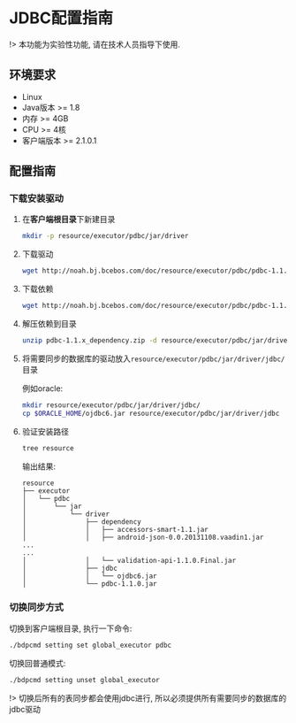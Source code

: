 # JDBC配置指南

!> 本功能为实验性功能, 请在技术人员指导下使用.

## 环境要求

* Linux
* Java版本 >= 1.8
* 内存 >= 4GB
* CPU >= 4核
* 客户端版本 >= 2.1.0.1

## 配置指南

### 下载安装驱动

1. 在**客户端根目录**下新建目录

    ```bash
    mkdir -p resource/executor/pdbc/jar/driver
    ```

2. 下载驱动

    ```bash
    wget http://noah.bj.bcebos.com/doc/resource/executor/pdbc/pdbc-1.1.0.jar -O resource/executor/pdbc/jar/driver/pdbc-1.1.0.jar
    ```

3. 下载依赖

    ```bash
    wget http://noah.bj.bcebos.com/doc/resource/executor/pdbc/pdbc-1.1.x_dependency.zip
    ```

4. 解压依赖到目录

    ```bash
    unzip pdbc-1.1.x_dependency.zip -d resource/executor/pdbc/jar/driver
    ```

5. 将需要同步的数据库的驱动放入`resource/executor/pdbc/jar/driver/jdbc/`目录

    例如oracle:

    ```bash
    mkdir resource/executor/pdbc/jar/driver/jdbc/
    cp $ORACLE_HOME/ojdbc6.jar resource/executor/pdbc/jar/driver/jdbc
    ```

5. 验证安装路径

    ```bash
    tree resource
    ```

    输出结果:

    ```
    resource
    ├── executor
    │   └── pdbc
    │       └── jar
    │           └── driver
    │               ├── dependency
    │               │   ├── accessors-smart-1.1.jar
    │               │   ├── android-json-0.0.20131108.vaadin1.jar
    ...
    ...
    │               │   └── validation-api-1.1.0.Final.jar
    │               ├── jdbc
    │               │   └── ojdbc6.jar
    │               └── pdbc-1.1.0.jar

    ```

### 切换同步方式

切换到客户端根目录, 执行一下命令:

```bash
./bdpcmd setting set global_executor pdbc
```

切换回普通模式:
```bash
./bdpcmd setting unset global_executor
```

!> 切换后所有的表同步都会使用jdbc进行, 所以必须提供所有需要同步的数据库的jdbc驱动
